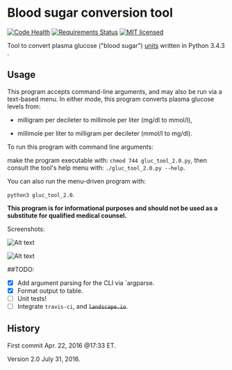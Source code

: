 # Blood sugar conversion tool 

[![Code Health](https://landscape.io/github/marshki/blood_glucose_conversion/master/landscape.svg?style=flat)](https://landscape.io/github/marshki/blood_glucose_conversion/master)
[![Requirements Status](https://requires.io/github/marshki/blood_glucose_conversion/requirements.svg?branch=master)](https://requires.io/github/marshki/blood_glucose_conversion/requirements/?branch=master)
[![MIT licensed](https://img.shields.io/badge/license-MIT-blue.svg)](https://raw.githubusercontent.com/hyperium/hyper/master/LICENSE)

Tool to convert plasma glucose ("blood sugar") [units](https://en.wikipedia.org/wiki/Blood_sugar#Units) written in Python 3.4.3 .  

## Usage

This program accepts command-line arguments, and may also be run via a text-based menu. 
In either mode, this program converts plasma glucose levels from: 

* milligram per decileter to millimole per liter (mg/dl to mmol/l),	

* millimole per liter to milligram per decileter (mmol/l to mg/dl). 

To run this program with command line arguments: 

make the program executable with: `chmod 744 gluc_tool_2.0.py`, 
then consult the tool's help menu with: `./gluc_tool_2.0.py --help`. 

You can also run the menu-driven program with: 

`python3 gluc_tool_2.0`. 

 
__This program is for informational purposes and should not be used as a substitute for qualified medical counsel.__

Screenshots: 

![Alt text](https://github.com/marshki/blood_glucose_conversion/blob/master/arg_parse.png "arg_parse_help")

![Alt text](https://github.com/marshki/blood_glucose_conversion/blob/master/gluc_convert.png?raw+true "gluc_tool")

##TODO: 

- [x] Add argument parsing for the CLI via `argparse.
- [x] Format output to table.
- [ ] Unit tests! 
- [ ] Integrate `travis-ci`, and ~~`landscape.io`~~. 
 
## History 

First commit Apr. 22, 2016 @17:33 ET.

Version 2.0 July 31, 2016. 

